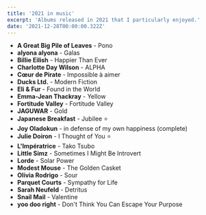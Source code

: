 ```yaml
---
title: '2021 in music'
excerpt: 'Albums released in 2021 that I particularly enjoyed.'
date: '2021-12-28T00:00:00.322Z'
---
```


* **A Great Big Pile of Leaves** - Pono
* **alyona alyona** - Galas
* **Billie Eilish** - Happier Than Ever
* **Charlotte Day Wilson** - ALPHA
* **Cœur de Pirate** - Impossible à aimer
* **Ducks Ltd.** - Modern Fiction
* **Eli & Fur** - Found in the World
* **Emma-Jean Thackray** - Yellow
* **Fortitude Valley** - Fortitude Valley
* **JAGUWAR** - Gold
* **Japanese Breakfast** - Jubilee ⭐️
* **Joy Oladokun** - in defense of my own happiness (complete)
* **Julie Doiron** - I Thought of You ⭐️
* **L'Impératrice** - Tako Tsubo
* **Little Simz** - Sometimes I Might Be Introvert
* **Lorde** - Solar Power
* **Modest Mouse** - The Golden Casket
* **Olivia Rodrigo** - Sour
* **Parquet Courts** - Sympathy for Life
* **Sarah Neufeld** - Detritus
* **Snail Mail** - Valentine
* **yoo doo right** - Don't Think You Can Escape Your Purpose
